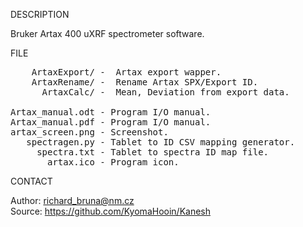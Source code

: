 
DESCRIPTION

Bruker Artax 400 uXRF spectrometer software.

FILE

<pre>
    ArtaxExport/ -  Artax export wapper.
    ArtaxRename/ -  Rename Artax SPX/Export ID.  
      ArtaxCalc/ -  Mean, Deviation from export data.

Artax_manual.odt - Program I/O manual.
Artax_manual.pdf - Program I/O manual.
artax_screen.png - Screenshot.
   spectragen.py - Tablet to ID CSV mapping generator.
     spectra.txt - Tablet to spectra ID map file.
       artax.ico - Program icon. 
</pre>

CONTACT

Author: richard_bruna@nm.cz<br>
Source: https://github.com/KyomaHooin/Kanesh

